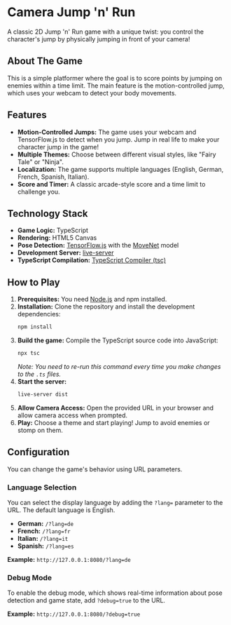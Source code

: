 # Camera Jump 'n' Run

A classic 2D Jump 'n' Run game with a unique twist: you control the character's jump by physically jumping in front of your camera!

## About The Game

This is a simple platformer where the goal is to score points by jumping on enemies within a time limit. The main feature is the motion-controlled jump, which uses your webcam to detect your body movements.

## Features

- **Motion-Controlled Jumps:** The game uses your webcam and TensorFlow.js to detect when you jump. Jump in real life to make your character jump in the game!
- **Multiple Themes:** Choose between different visual styles, like "Fairy Tale" or "Ninja".
- **Localization:** The game supports multiple languages (English, German, French, Spanish, Italian).
- **Score and Timer:** A classic arcade-style score and a time limit to challenge you.

## Technology Stack

- **Game Logic:** TypeScript
- **Rendering:** HTML5 Canvas
- **Pose Detection:** [TensorFlow.js](https://www.tensorflow.org/js) with the [MoveNet](https://blog.tensorflow.org/2021/05/next-generation-pose-detection-with-movenet-and-tensorflowjs.html) model
- **Development Server:** [live-server](https://www.npmjs.com/package/live-server)
- **TypeScript Compilation:** [TypeScript Compiler (tsc)](https://www.typescriptlang.org/docs/handbook/compiler-options.html)

## How to Play

1.  **Prerequisites:** You need [Node.js](https://nodejs.org/) and npm installed.
2.  **Installation:** Clone the repository and install the development dependencies:
    ```bash
    npm install
    ```
3.  **Build the game:** Compile the TypeScript source code into JavaScript:
    ```bash
    npx tsc
    ```
    *Note: You need to re-run this command every time you make changes to the `.ts` files.*
4.  **Start the server:**
    ```bash
    live-server dist
    ```
5.  **Allow Camera Access:** Open the provided URL in your browser and allow camera access when prompted.
6.  **Play:** Choose a theme and start playing! Jump to avoid enemies or stomp on them.

## Configuration

You can change the game's behavior using URL parameters.

### Language Selection

You can select the display language by adding the `?lang=` parameter to the URL. The default language is English.

- **German:** `/?lang=de`
- **French:** `/?lang=fr`
- **Italian:** `/?lang=it`
- **Spanish:** `/?lang=es`

**Example:** `http://127.0.0.1:8080/?lang=de`

### Debug Mode

To enable the debug mode, which shows real-time information about pose detection and game state, add `?debug=true` to the URL.

**Example:** `http://127.0.0.1:8080/?debug=true`
